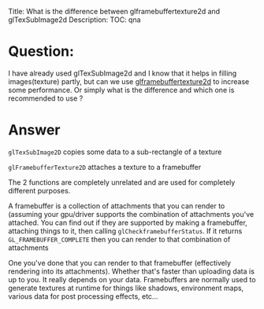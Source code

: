 Title: What is the difference between glframebuffertexture2d and glTexSubImage2d
Description:
TOC: qna

# Question:

I have already used glTexSubImage2d and I know that it helps in filling images(texture) partly, but can we use [glframebuffertexture2d](https://www.khronos.org/opengles/sdk/docs/man32/html/glFramebufferTexture2D.xhtml)  to increase some performance.
Or simply what is the difference and which one is recommended to use ?

# Answer

`glTexSubImage2D` copies some data to a sub-rectangle of a texture

`glFramebufferTexture2D` attaches a texture to a framebuffer

The 2 functions are completely unrelated and are used for completely different purposes.

A framebuffer is a collection of attachments that you can render to (assuming your gpu/driver supports the combination of attachments you've attached. You can find out if they are supported by making a framebuffer, attaching things to it, then calling `glCheckframebufferStatus`. If it returns `GL_FRAMEBUFFER_COMPLETE` then you can render to that combination of attachments

One you've done that you can render to that framebuffer (effectively rendering into its attachments). Whether that's faster than uploading data is up to you. It really depends on your data. Framebuffers are normally used to generate textures at runtime for things like shadows, environment maps, various data for post processing effects, etc...
